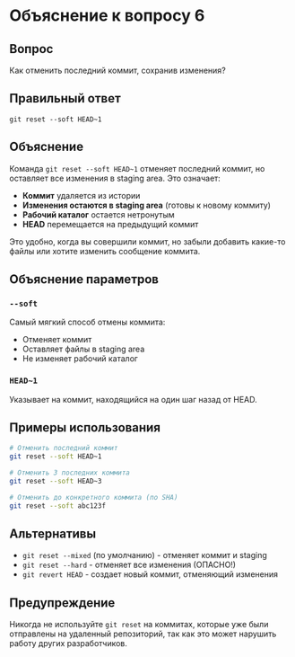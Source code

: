 # Объяснение к вопросу 6

## Вопрос
Как отменить последний коммит, сохранив изменения?

## Правильный ответ
`git reset --soft HEAD~1`

## Объяснение
Команда `git reset --soft HEAD~1` отменяет последний коммит, но оставляет все изменения в staging area. Это означает:

- **Коммит** удаляется из истории
- **Изменения остаются в staging area** (готовы к новому коммиту)
- **Рабочий каталог** остается нетронутым
- **HEAD** перемещается на предыдущий коммит

Это удобно, когда вы совершили коммит, но забыли добавить какие-то файлы или хотите изменить сообщение коммита.

## Объяснение параметров

### `--soft`
Самый мягкий способ отмены коммита:
- Отменяет коммит
- Оставляет файлы в staging area
- Не изменяет рабочий каталог

### `HEAD~1`
Указывает на коммит, находящийся на один шаг назад от HEAD.

## Примеры использования
```bash
# Отменить последний коммит
git reset --soft HEAD~1

# Отменить 3 последних коммита
git reset --soft HEAD~3

# Отменить до конкретного коммита (по SHA)
git reset --soft abc123f
```

## Альтернативы
- `git reset --mixed` (по умолчанию) - отменяет коммит и staging
- `git reset --hard` - отменяет все изменения (ОПАСНО!)
- `git revert HEAD` - создает новый коммит, отменяющий изменения

## Предупреждение
Никогда не используйте `git reset` на коммитах, которые уже были отправлены на удаленный репозиторий, так как это может нарушить работу других разработчиков.

